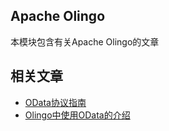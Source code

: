 ## Apache Olingo

本模块包含有关Apache Olingo的文章

## 相关文章

+ [OData协议指南](docs/OData协议指南.md)
+ [Olingo中使用OData的介绍](docs/使用Olingo介绍OData.md)